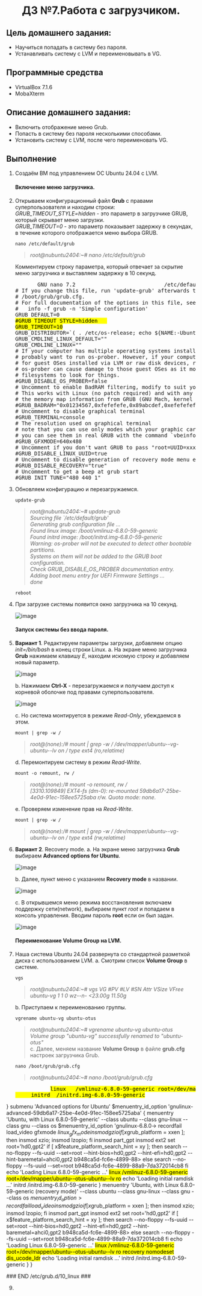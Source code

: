 <h1 align="center">ДЗ №7.Работа с загрузчиком.</h1>

## Цель домашнего задания:
+ Научиться попадать в систему без пароля.
+ Устанавливать систему с LVM и переименовывать в VG.
## Программные средства
+ VirtualBox 7.1.6
+ MobaXterm
## Описание домашнего задания:
   + Включить отображение меню Grub.
   + Попасть в систему без пароля несколькими способами.
   + Установить систему с LVM, после чего переименовать VG.

## Выполнение
1. Создаём ВМ под управлением ОС Ubuntu 24.04 с LVM.   
   #### Включение меню загрузчика.   
2. Открываем конфигурационный файл **Grub** с правами суперпользователя и находим строки:   
   *GRUB_TIMEOUT_STYLE=hidden*    - это параметр в загрузчике GRUB, который скрывает меню загрузки.      
   *GRUB_TIMEOUT=0*               - это параметр показывает задержку в секундах, в течение которого отображается меню выбора GRUB.    
   ```
   nano /etc/default/grub
   ```
   >*root@nubuntu2404:~# nano /etc/default/grub*

   Комментируем строку параметра, который отвечает за скрытие меню загрузчика и выставляем задержку в 10 секунд.

   <pre>
          GNU nano 7.2                            /etc/default/grub   
   # If you change this file, run 'update-grub' afterwards to update   
   # /boot/grub/grub.cfg.   
   # For full documentation of the options in this file, see:   
   #   info -f grub -n 'Simple configuration'   
   GRUB_DEFAULT=0   
   <mark>#GRUB_TIMEOUT_STYLE=hidden   
   GRUB_TIMEOUT=10</mark>   
   GRUB_DISTRIBUTOR=`( . /etc/os-release; echo ${NAME:-Ubuntu} ) 2>/dev/null || echo   Ubuntu`   
   GRUB_CMDLINE_LINUX_DEFAULT=""   
   GRUB_CMDLINE_LINUX=""   
   # If your computer has multiple operating systems installed, then you   
   # probably want to run os-prober. However, if your computer is a host   
   # for guest OSes installed via LVM or raw disk devices, running   
   # os-prober can cause damage to those guest OSes as it mounts   
   # filesystems to look for things.   
   #GRUB_DISABLE_OS_PROBER=false   
   # Uncomment to enable BadRAM filtering, modify to suit your needs   
   # This works with Linux (no patch required) and with any kernel that obtains   
   # the memory map information from GRUB (GNU Mach, kernel of FreeBSD ...)   
   #GRUB_BADRAM="0x01234567,0xfefefefe,0x89abcdef,0xefefefef"   
   # Uncomment to disable graphical terminal    
   #GRUB_TERMINAL=console   
   # The resolution used on graphical terminal    
   # note that you can use only modes which your graphic card supports via VBE   
   # you can see them in real GRUB with the command `vbeinfo'   
   #GRUB_GFXMODE=640x480   
   # Uncomment if you don't want GRUB to pass "root=UUID=xxx" parameter to Linux   
   #GRUB_DISABLE_LINUX_UUID=true   
   # Uncomment to disable generation of recovery mode menu entries    
   #GRUB_DISABLE_RECOVERY="true"   
   # Uncomment to get a beep at grub start   
   #GRUB_INIT_TUNE="480 440 1"   
   </pre>

3. Обновляем конфигурацию и перезагружаемся.
   ```
   update-grub
   ```
   >*root@nubuntu2404:~# update-grub   
Sourcing file `/etc/default/grub'   
Generating grub configuration file ...   
Found linux image: /boot/vmlinuz-6.8.0-59-generic    
Found initrd image: /boot/initrd.img-6.8.0-59-generic    
Warning: os-prober will not be executed to detect other bootable partitions.   
Systems on them will not be added to the GRUB boot configuration.    
Check GRUB_DISABLE_OS_PROBER documentation entry.   
Adding boot menu entry for UEFI Firmware Settings ...   
done*
   ```
   reboot
   ```

4. При загрузке системы появится окно загрузчика на 10 секунд.

   ![image](https://github.com/user-attachments/assets/460a5aad-d567-4e5c-aae1-cab30837c07d)


   #### Запуск системы без ввода пароля.
5. **Вариант 1**. Редактируем параметры загрузки, добавляем опцию *init=/bin/bash* в конец строки Linux.
   a. На экране меню загрузчика **Grub** нажимаем клавишу *E*, находим искомую строку и добавляем новый параметр.
   
   ![image](https://github.com/user-attachments/assets/200c43a9-5870-48c6-b86f-2edd59fca746)
   
   b. Нажимаем **Ctrl-X** - перезагружаемся и получаем доступ к корневой оболочке под правами суперпользователя.

   ![image](https://github.com/user-attachments/assets/b686cede-3a9b-4d85-bdd7-bd1162382edf)

   c. Но система монтируется в режиме *Read-Only*, убеждаемся в этом.
   ```
   mount | grep -w /
   ```
   >*root@(none):/# mount | grep -w /
   /dev/mapper/ubuntu--vg-ubuntu--lv on / type ext4 (ro,relatime)*

   d. Перемонтируем систему в режим *Read-Write*.   
   ```
   mount -o remount, rw /
   ```
   >*root@(none):/# mount -o remount, rw /    
   [3310.109849] EXT4-fs (dm-0): re-mounted 59db6a17-25be-4e0d-91ec-158ee5725aba r/w. Quota mode: none.*

   e. Проверяем изменение прав на *Read-Write*.
   ```
   mount | grep -w /
   ```
   >*root@(none):/# mount | grep -w /
   /dev/mapper/ubuntu--vg-ubuntu--lv on / type ext4 (rw,relatime)*
  
6. **Вариант 2**. Recovery mode.
   a. На экране меню загрузчика **Grub** выбираем **Advanced options for Ubuntu**.
   
   ![image](https://github.com/user-attachments/assets/460a5aad-d567-4e5c-aae1-cab30837c07d)

   b. Далее, пункт меню с указанием **Recovery mode** в названии.
    
   ![image](https://github.com/user-attachments/assets/c6b95565-1c4e-4a79-8a80-e1cae7798898)

   c. В открывшемся меню режима восстановления включаем поддержку сети(network), выбираем пункт *root* и попадаем в консоль управления.
      Вводим пароль **root** если он был задан.
   
      ![image](https://github.com/user-attachments/assets/0c472b17-9a05-4725-9f66-dbc34a7e2222)

   #### Переименование Volume Group на LVM.   
7. Наша система Ubuntu 24.04 развернута со стандартной разметкой диска с использованием LVM.
   a. Смотрим список **Volume Group** в системе.    
   ```
   vgs
   ```
   >*root@nubuntu2404:~# vgs
  VG        #PV #LV #SN Attr   VSize   VFree
  ubuntu-vg   1   1   0 wz--n- <23.00g 11.50g*   

   b. Приступаем к переименованию группы.    

   ```
   vgrename ubuntu-vg ubuntu-otus

   ```
   >*root@nubuntu2404:~# vgrename ubuntu-vg ubuntu-otus       
  Volume group "ubuntu-vg" successfully renamed to "ubuntu-otus"*    
   c. Далее, меняем название **Volume Group** в файле **grub.cfg** настроек загрузчика Grub.   
   ```
   nano /boot/grub/grub.cfg
   ```
   >*root@nubuntu2404:~# nano /boot/grub/grub.cfg*   
   <pre>
              <mark>linux   /vmlinuz-6.8.0-59-generic root=/dev/mapper/ubuntu--otus-ubuntu--lv ro 
        initrd  /initrd.img-6.8.0-59-generic</mark>
}
submenu 'Advanced options for Ubuntu' $menuentry_id_option 'gnulinux-advanced-59db6a17-25be-4e0d-91ec-158ee5725aba' {
        menuentry 'Ubuntu, with Linux 6.8.0-59-generic' --class ubuntu --class gnu-linux --class gnu --class os $menuentry_id_option 'gnulinux-6.8.0->
                recordfail
                load_video
                gfxmode $linux_gfx_mode
                insmod gzio
                if [ x$grub_platform = xxen ]; then insmod xzio; insmod lzopio; fi
                insmod part_gpt
                insmod ext2
                set root='hd0,gpt2'
                if [ x$feature_platform_search_hint = xy ]; then
                  search --no-floppy --fs-uuid --set=root --hint-bios=hd0,gpt2 --hint-efi=hd0,gpt2 --hint-baremetal=ahci0,gpt2  b948ca5d-fc6e-4899-88>
                else
                  search --no-floppy --fs-uuid --set=root b948ca5d-fc6e-4899-88a9-7da372014cb8
                fi
                echo    'Loading Linux 6.8.0-59-generic ...'
                <mark>linux   /vmlinuz-6.8.0-59-generic root=/dev/mapper/ubuntu--otus-ubuntu--lv ro</mark>
                echo    'Loading initial ramdisk ...'
                initrd  /initrd.img-6.8.0-59-generic
        }
        menuentry 'Ubuntu, with Linux 6.8.0-59-generic (recovery mode)' --class ubuntu --class gnu-linux --class gnu --class os $menuentry_id_option >
                recordfail
                load_video
                insmod gzio
                if [ x$grub_platform = xxen ]; then insmod xzio; insmod lzopio; fi
                insmod part_gpt
                insmod ext2
                set root='hd0,gpt2'
                if [ x$feature_platform_search_hint = xy ]; then
                  search --no-floppy --fs-uuid --set=root --hint-bios=hd0,gpt2 --hint-efi=hd0,gpt2 --hint-baremetal=ahci0,gpt2  b948ca5d-fc6e-4899-88>
                else
                  search --no-floppy --fs-uuid --set=root b948ca5d-fc6e-4899-88a9-7da372014cb8
                fi
                echo    'Loading Linux 6.8.0-59-generic ...'
                <mark>linux   /vmlinuz-6.8.0-59-generic root=/dev/mapper/ubuntu--otus-ubuntu--lv ro recovery nomodeset dis_ucode_ldr</mark>
                echo    'Loading initial ramdisk ...'
                initrd  /initrd.img-6.8.0-59-generic
        }
}


   </pre>
### END /etc/grub.d/10_linux ###



9. 
